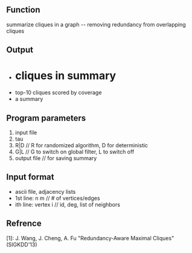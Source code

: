 ## Function
summarize cliques in a graph -- removing redundancy from overlapping cliques

Output
------------
+  # cliques in summary
+  top-10 cliques scored by coverage
+  a summary

Program parameters
------------
1.  input file
2.  tau
3.  R|D	// R for randomized algorithm, D for deterministic
4.  G|L	// G to switch on global filter, L to switch off
5.  output file	// for saving summary

Input format
------------
+  ascii file, adjacency lists
+  1st line:	n m	// # of vertices/edges
+  ith line:	vertex i	// id, deg, list of neighbors

Refrence
------------
[1]: J. Wang, J. Cheng, A. Fu
"Redundancy-Aware Maximal Cliques" (SIGKDD'13)

